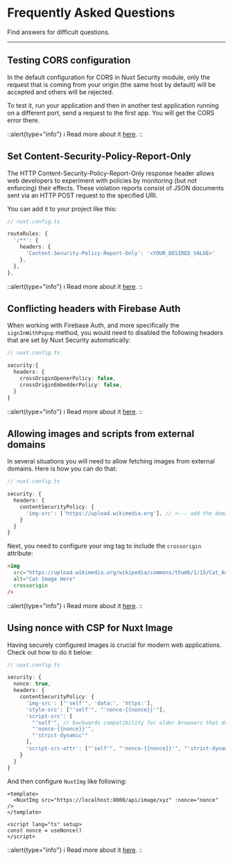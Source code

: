 # Frequently Asked Questions

Find answers for difficult questions.

---

## Testing CORS configuration

In the default configuration for CORS in Nuxt Security module, only the request that is coming from your origin (the same host by default) will be accepted and others will be rejected.

To test it, run your application and then in another test application running on a different port, send a request to the first app. You will get the CORS error there.

::alert{type="info"}
ℹ Read more about it [here](https://github.com/Baroshem/nuxt-security/issues/208).
::

## Set Content-Security-Policy-Report-Only

The HTTP Content-Security-Policy-Report-Only response header allows web developers to experiment with policies by monitoring (but not enforcing) their effects. These violation reports consist of JSON documents sent via an HTTP POST request to the specified URI.

You can add it to your project like this:

```ts
// nuxt.config.ts

routeRules: {
  '/**': {
    headers: {
      'Content-Security-Policy-Report-Only': '<YOUR_DESIRED_VALUE>'
    },
  },
},
```

::alert{type="info"}
ℹ Read more about it [here](https://github.com/Baroshem/nuxt-security/issues/193#issuecomment-1669009189).
::

## Conflicting headers with Firebase Auth

When working with Firebase Auth, and more specifically the `signInWithPopup` method, you would need to disabled the following headers that are set by Nuxt Security automatically:

```ts
// nuxt.config.ts

security:{
  headers: {
    crossOriginOpenerPolicy: false,
    crossOriginEmbedderPolicy: false,
  }
}
```

::alert{type="info"}
ℹ Read more about it [here](https://github.com/Baroshem/nuxt-security/issues/127).
::

## Allowing images and scripts from external domains

In several situations you will need to allow fetching images from external domains. Here is how you can do that:

```ts
// nuxt.config.ts

security: {
  headers: {
    contentSecurityPolicy: {
      'img-src': ['https://upload.wikimedia.org'], // <--- add the domain you want to fetch the image from here
    }
  }
}
```

Next, you need to configure your img tag to include the `crossorigin` attribute:

```html
<img
  src="https://upload.wikimedia.org/wikipedia/commons/thumb/1/15/Cat_August_2010-4.jpg/272px-Cat_August_2010-4.jpg"
  alt="Cat Image Here"
  crossorigin
/>
```

::alert{type="info"}
ℹ Read more about it [here](https://github.com/Baroshem/nuxt-security/issues/138#issuecomment-1497883915).
::


## Using nonce with CSP for Nuxt Image

Having securely configured images is crucial for modern web applications. Check out how to do it below:

```ts
// nuxt.config.ts

security: {
  nonce: true,
  headers: {
    contentSecurityPolicy: {
      'img-src': ["'self'", 'data:', 'https:'],
      'style-src': ["'self'", "'nonce-{{nonce}}'"],
      'script-src': [
        "'self'", // backwards compatibility for older browsers that don't support strict-dynamic
        "'nonce-{{nonce}}'",
        "'strict-dynamic'"
      ],
      'script-src-attr': ["'self'", "'nonce-{{nonce}}'", "'strict-dynamic'"]
    }
  }
}
```

And then configure `NuxtImg` like following:

```vue
<template>
  <NuxtImg src="https://localhost:8000/api/image/xyz" :nonce="nonce" />
</template>

<script lang="ts" setup>
const nonce = useNonce()
</script>
```

::alert{type="info"}
ℹ Read more about it [here](https://github.com/Baroshem/nuxt-security/issues/218#issuecomment-1736940913).
::
